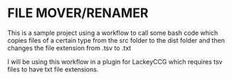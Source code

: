 # FILE MOVER/RENAMER #
This is a sample project using a workflow to call some bash code which copies files of a certain type from the src folder to the dist folder and then changes the file extension from .tsv to .txt

I will be using this workflow in a plugin for LackeyCCG which requires tsv files to have txt file extensions.
